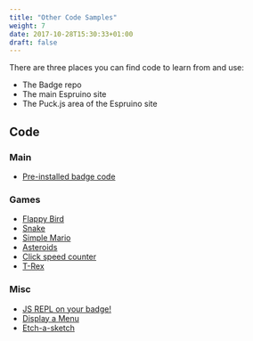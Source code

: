 ```yaml
---
title: "Other Code Samples"
weight: 7
date: 2017-10-28T15:30:33+01:00
draft: false
---
```


There are three places you can find code to learn from and use:

* The Badge repo
* The main Espruino site
* The Puck.js area of the Espruino site

## Code
### Main
* [Pre-installed badge code](https://www.espruino.com/ide/#https://raw.githubusercontent.com/nearform/nceubadge/master/main.js)

### Games

* [Flappy Bird](https://www.espruino.com/ide/#https://raw.githubusercontent.com/nearform/nceubadge/master/flappybird.js)
* [Snake](https://www.espruino.com/ide/#https://raw.githubusercontent.com/nearform/nceubadge/master/snake.js)
* [Simple Mario](https://www.espruino.com/ide/#https://raw.githubusercontent.com/nearform/nceubadge/master/mario.js)
* [Asteroids](https://www.espruino.com/ide/#https://raw.githubusercontent.com/nearform/nceubadge/master/asteroids.js)
* [Click speed counter](https://www.espruino.com/ide/#https://raw.githubusercontent.com/nearform/nceubadge/master/click_counter.js)
* [T-Rex](https://www.espruino.com/ide/#https://raw.githubusercontent.com/nearform/nceubadge/master/trex.js)

### Misc

* [JS REPL on your badge!](https://www.espruino.com/ide/#https://raw.githubusercontent.com/nearform/nceubadge/master/repl.js)
* [Display a Menu](https://www.espruino.com/ide/#https://raw.githubusercontent.com/nearform/nceubadge/master/menu.js)
* [Etch-a-sketch](https://www.espruino.com/ide/#https://raw.githubusercontent.com/nearform/nceubadge/master/sketch.js)
